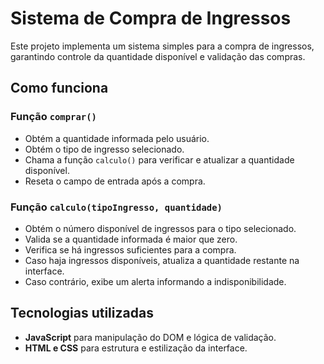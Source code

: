 # Sistema de Compra de Ingressos

Este projeto implementa um sistema simples para a compra de ingressos, garantindo controle da quantidade disponível e validação das compras.

## Como funciona

### Função `comprar()`
- Obtém a quantidade informada pelo usuário.
- Obtém o tipo de ingresso selecionado.
- Chama a função `calculo()` para verificar e atualizar a quantidade disponível.
- Reseta o campo de entrada após a compra.

### Função `calculo(tipoIngresso, quantidade)`
- Obtém o número disponível de ingressos para o tipo selecionado.
- Valida se a quantidade informada é maior que zero.
- Verifica se há ingressos suficientes para a compra.
- Caso haja ingressos disponíveis, atualiza a quantidade restante na interface.
- Caso contrário, exibe um alerta informando a indisponibilidade.

## Tecnologias utilizadas
- **JavaScript** para manipulação do DOM e lógica de validação.
- **HTML e CSS** para estrutura e estilização da interface.

